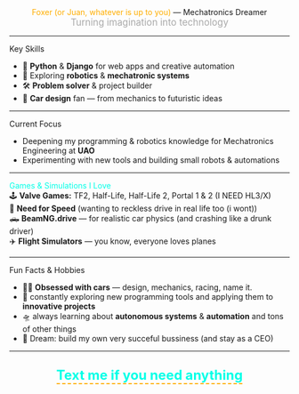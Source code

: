 

<div align="center">
  <div class="about-title"> <span style="color:#ffae00;">Foxer (or Juan, whatever is up to you)</span> — Mechatronics Dreamer</div>
  <div style="font-size:1.2em; color:#aaa;">Turning imagination into <span class="highlight">technology</span></div>
</div>

---

<div class="section-header"> Key Skills</div>

- <span class="emoji">🐍</span> <b>Python</b> & <b>Django</b> for web apps and creative automation
- <span class="emoji">🤖</span> Exploring <b>robotics</b> & <b>mechatronic systems</b>
- <span class="emoji">🛠️</span> <b>Problem solver</b> & project builder
- <span class="emoji">🚗</span> <b>Car design</b> fan — from mechanics to futuristic ideas

---

<div class="section-header"> Current Focus</div>
<ul>
  <li>Deepening my programming & robotics knowledge for Mechatronics Engineering at <b>UAO</b></li>
  <li>Experimenting with new tools and building small robots & automations</li>
</ul>

---

<div class="section-header"> <span style="color:#00ffe7;">Games & Simulations I Love</span></div>
<div class="games-list">
  <span class="emoji">🕹️</span>
  <b>Valve Games:</b> TF2, Half-Life, Half-Life 2, Portal 1 & 2 (I NEED HL3/X)<br>
  <span class="emoji">🏁</span>
  <b>Need for Speed</b> (wanting to reckless drive in real life too (i wont)) <br>
  <span class="emoji">🛻</span>
  <b>BeamNG.drive</b> — for realistic car physics (and crashing like a drunk driver)<br>
  <span class="emoji">✈️</span>
  <b>Flight Simulators</b> — you know, everyone loves planes
</div>

---

<div class="section-header"> Fun Facts & Hobbies</div>

- <span class="car-emoji">🚗💨</span> <b>Obsessed with cars</b> — design, mechanics, racing, name it.
- <span class="emoji">🧩</span> constantly exploring new programming tools and applying them to <b>innovative projects</b>
- <span class="emoji">🛸</span> always learning about <b>autonomous systems</b> & <b>automation</b> and tons of other things
- <span class="emoji">🥽</span> Dream: build my own very succeful bussiness (and stay as a CEO)

---

<div align="center" style="margin:2em 0;">
  <span style="font-size:1.7em; color:#00ffe7; font-weight:bold; border-bottom:2px dashed #ffae00;">Text me if you need anything</span>
</div>
